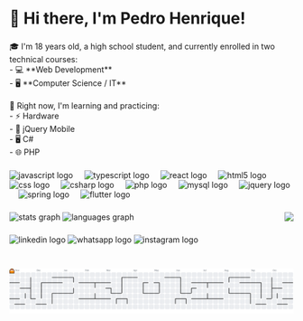 <h1 align="left">👋 Hi there, I'm Pedro Henrique!</h1>

###

<p align="left">🎓 I'm 18 years old, a high school student, and currently enrolled in two technical courses:  <br>- 💻 **Web Development**  <br>- 🖥️ **Computer Science / IT**  <br><br>🚀 Right now, I'm learning and practicing:  <br>- ⚡ Hardware<br>- 📱 jQuery Mobile  <br>- 🖥️ C#<br>- 🌐 PHP</p>

###

<div align="left">
  <img src="https://cdn.jsdelivr.net/gh/devicons/devicon/icons/javascript/javascript-original.svg" height="40" alt="javascript logo"  />
  <img width="12" />
  <img src="https://cdn.jsdelivr.net/gh/devicons/devicon/icons/typescript/typescript-original.svg" height="40" alt="typescript logo"  />
  <img width="12" />
  <img src="https://cdn.jsdelivr.net/gh/devicons/devicon/icons/react/react-original.svg" height="40" alt="react logo"  />
  <img width="12" />
  <img src="https://cdn.jsdelivr.net/gh/devicons/devicon/icons/html5/html5-original.svg" height="40" alt="html5 logo"  />
  <img width="12" />
  <img src="https://cdn.jsdelivr.net/gh/devicons/devicon/icons/css3/css3-original.svg" height="40" alt="css logo"  />
  <img width="12" />
  <img src="https://cdn.jsdelivr.net/gh/devicons/devicon/icons/csharp/csharp-original.svg" height="40" alt="csharp logo"  />
  <img width="12" />
  <img src="https://cdn.jsdelivr.net/gh/devicons/devicon/icons/php/php-original.svg" height="40" alt="php logo"  />
  <img width="12" />
  <img src="https://cdn.jsdelivr.net/gh/devicons/devicon/icons/mysql/mysql-original.svg" height="40" alt="mysql logo"  />
  <img width="12" />
  <img src="https://cdn.jsdelivr.net/gh/devicons/devicon/icons/jquery/jquery-original.svg" height="40" alt="jquery logo"  />
  <img width="12" />
  <img src="https://cdn.jsdelivr.net/gh/devicons/devicon/icons/spring/spring-original.svg" height="40" alt="spring logo"  />
  <img width="12" />
  <img src="https://cdn.jsdelivr.net/gh/devicons/devicon/icons/flutter/flutter-original.svg" height="40" alt="flutter logo"  />
</div>

###

<img align="right" height="100" src="https://media.tenor.com/8QTiEfTe1RoAAAAj/niko-oneshot.gif"  />

###

<div align="left">
  <img src="https://github-readme-stats.vercel.app/api?username=PedroTavares05&hide_title=false&hide_rank=false&show_icons=true&include_all_commits=true&count_private=true&disable_animations=false&theme=vue-dark&locale=en&hide_border=true&order=1" height="150" alt="stats graph"  />
  <img src="https://github-readme-stats.vercel.app/api/top-langs?username=PedroTavares05&locale=en&hide_title=false&layout=compact&card_width=320&langs_count=11&theme=vue-dark&hide_border=false&order=2" height="140" alt="languages graph"  />
</div>

###

<div align="left">
  <img src="https://img.shields.io/static/v1?message=LinkedIn&logo=linkedin&label=&color=0077B5&logoColor=white&labelColor=&style=for-the-badge" height="40" alt="linkedin logo"  />
  <img src="https://img.shields.io/static/v1?message=Whatsapp&logo=whatsapp&label=&color=25D366&logoColor=white&labelColor=&style=for-the-badge" height="40" alt="whatsapp logo"  />
  <img src="https://img.shields.io/static/v1?message=Instagram&logo=instagram&label=&color=E4405F&logoColor=white&labelColor=&style=for-the-badge" height="40" alt="instagram logo"  />
</div>

###

<picture>
  <source media="(prefers-color-scheme: dark)" srcset="https://raw.githubusercontent.com/PedroTavares05/PedroTavares05/output/pacman-contribution-graph-dark.svg">
  <source media="(prefers-color-scheme: light)" srcset="https://raw.githubusercontent.com/PedroTavares05/PedroTavares05/output/pacman-contribution-graph.svg">
  <img alt="pacman contribution graph" src="https://raw.githubusercontent.com/PedroTavares05/PedroTavares05/output/pacman-contribution-graph.svg">
</picture>

###
